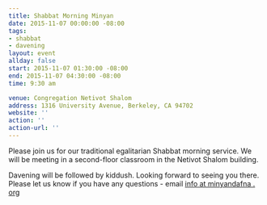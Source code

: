 ```yaml
---
title: Shabbat Morning Minyan
date: 2015-11-07 00:00:00 -08:00
tags:
- shabbat
- davening
layout: event
allday: false
start: 2015-11-07 01:30:00 -08:00
end: 2015-11-07 04:30:00 -08:00
time: 9:30 am

venue: Congregation Netivot Shalom
address: 1316 University Avenue, Berkeley, CA 94702
website: ''
action: ''
action-url: ''
---
```


Please join us for our traditional egalitarian Shabbat morning service. We will be meeting in a second-floor classroom in the Netivot Shalom building.

Davening will be followed by kiddush. Looking forward to seeing you there. Please let us know if you have any questions - email [info at minyandafna . org](mailto:info@minyandafna.org)